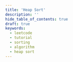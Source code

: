 ```yaml
---
title: 'Heap Sort'
description: ''
hide_table_of_contents: true
draft: true
keywords:
  - leetcode
  - tutorial
  - sorting
  - algorithm
  - heap sort
---
```


<TutorialCredits authors="@TBC"/>
